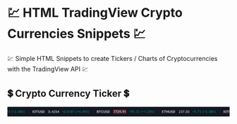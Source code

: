 # 💹 HTML TradingView Crypto Currencies Snippets 💹
💹 Simple HTML Snippets to create Tickers / Charts of Cryptocurrencies with the TradingView API 💹

## 💲 Crypto Currency Ticker 💲

![Crypto Currency Ticker Cryptocurrencies Chart TradingView API](Images/Crypto-Currency-Ticker.png)

